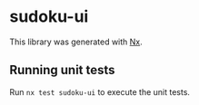 # sudoku-ui

This library was generated with [Nx](https://nx.dev).

## Running unit tests

Run `nx test sudoku-ui` to execute the unit tests.
